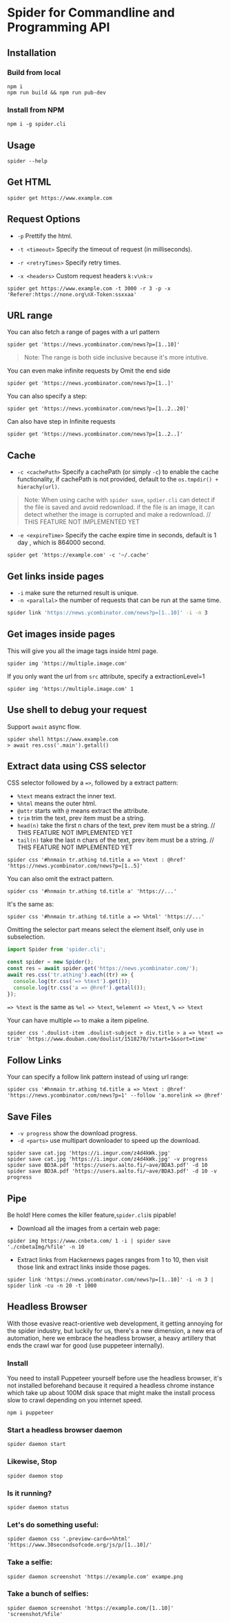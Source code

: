 # Spider for Commandline and Programming API

## Installation

### Build from local

```shell
npm i
npm run build && npm run pub-dev
```

### Install from NPM
```shell
npm i -g spider.cli
```

## Usage

```shell
spider --help
```

##  Get HTML

```shell
spider get https://www.example.com
```

## Request Options

- `-p` Prettify the html.

- `-t <timeout>` Specify the timeout of request (in milliseconds).

- `-r <retryTimes>` Specify retry times.
- `-x <headers>` Custom request headers `k:v\nk:v`
```shell
spider get https://www.example.com -t 3000 -r 3 -p -x 'Referer:https://none.org\nX-Token:ssxxaa'
```


## URL range

You can also fetch a range of pages with a url pattern

```shell
spider get 'https://news.ycombinator.com/news?p=[1..10]'
```

>  Note: The range is both side inclusive because it's more intutive.

You can even make infinite requests by Omit the end side

```shell
spider get 'https://news.ycombinator.com/news?p=[1..]'
```

You can also specify a step:

```shell
spider get 'https://news.ycombinator.com/news?p=[1..2..20]'
```

Can also have step in Infinite requests

```shell
spider get 'https://news.ycombinator.com/news?p=[1..2..]'
```

## Cache

- `-c <cachePath>` Specify a cachePath (or simply `-c`) to enable the cache functionality, if cachePath is not provided, default to the `os.tmpdir() + hierachy(url)`.
> Note: When using cache with `spider save`, `spdier.cli` can detect if the file is saved and avoid redownload. if the file is an image, it can detect whether the image is corrupted and make a redownload. // THIS FEATURE NOT IMPLEMENTED YET

- `-e <expireTime>` Specify the cache expire time in seconds, default is 1 day , which is 864000 second.

```shell
spider get 'https://example.com' -c '~/.cache' 
```

## Get links inside pages

- `-i` make sure the returned result is unique.
- `-n <parallal>` the number of requests that can be run at the same time.
```bash
spider link 'https://news.ycombinator.com/news?p=[1..10]' -i -n 3
```

## Get images inside pages

This will give you all the image tags inside html page.

```shell
spider img 'https://multiple.image.com'
```

If you only want the url from `src` attribute, specify a extractionLevel=1

```shell
spider img 'https://multiple.image.com' 1
```

## Use shell to debug your request

Support `await` async flow.
```shell
spider shell https://www.example.com
> await res.css('.main').getall()
```

## Extract data using CSS selector

CSS selector followed by a `=>`, followed by a extract pattern:

- `%text` means extract the inner text.
- `%html` means the outer html.
- `@attr` starts with `@` means extract the attribute.
- `trim` trim the text, prev item must be a string.
- `head(n)` take the first n chars of the text, prev item must be a string. // THIS FEATURE NOT IMPLEMENTED YET
- `tail(n)` take the last n chars of the text, prev item must be a string. // THIS FEATURE NOT IMPLEMENTED YET

```shell
spider css '#hnmain tr.athing td.title a => %text : @href' 'https://news.ycombinator.com/news?p=[1..5]'
```

You can also omit the extract pattern.

```shell
spider css '#hnmain tr.athing td.title a' 'https://...'
```

It's the same as:

```shell
spider css '#hnmain tr.athing td.title a => %html' 'https://...'
```

Omitting the selector part means select the element itself, only use in subselection.

```typescript
import Spider from 'spider.cli';

const spider = new Spider();
const res = await spider.get('https://news.ycombinator.com/');
await res.css('tr.athing').each((tr) => {
  console.log(tr.css('=> %text').get());
  console.log(tr.css('a => @href').getall());
});
```

`=> %text` is the same as `%el => %text`, `%element => %text`, `% => %text`

Your can have multiple `=>` to make a item pipeline.

```shell
spider css '.doulist-item .doulist-subject > div.title > a => %text => trim' 'https://www.douban.com/doulist/1518270/?start=1&sort=time'
```

## Follow Links

Your can specify a follow link pattern instead of using url range:

```shell
spider css '#hnmain tr.athing td.title a => %text : @href' 'https://news.ycombinator.com/news?p=1' --follow 'a.morelink => @href'
```

## Save Files

- `-v progress` show the download progress.
- `-d <parts>` use multipart downloader to speed up the download.

```
spider save cat.jpg 'https://i.imgur.com/z4d4kWk.jpg'
spider save cat.jpg 'https://i.imgur.com/z4d4kWk.jpg' -v progress
spider save BD3A.pdf 'https://users.aalto.fi/~ave/BDA3.pdf' -d 10
spider save BD3A.pdf 'https://users.aalto.fi/~ave/BDA3.pdf' -d 10 -v progress
```

## Pipe

Be hold! Here comes the killer feature,`spider.cli`is pipable!

- Download all the images from a certain web page:

```shell
spider img https://www.cnbeta.com/ 1 -i | spider save './cnbetaImg/%file' -n 10
```

- Extract links from Hackernews pages ranges from 1 to 10, then visit those link and extract links inside those pages.

```shell
spider link 'https://news.ycombinator.com/news?p=[1..10]' -i -n 3 | spider link -cu -n 20 -t 1000
```

## Headless Browser

With those evasive react-orientive web development, it getting annoying for the spider industry, but luckily for us, there's a new dimension, a new era of automation, here we embrace the headless browser, a heavy artillery that ends the crawl war for good (use puppeteer internally).

### Install
You need to install Puppeteer yourself before use the headless browser, it's not installed beforehand because it required a headless chrome instance which take up about 100M disk space that might make the install process slow to crawl depending on you internet speed.

```
npm i puppeteer
```

### Start a headless browser daemon

```shell
spider daemon start
```

### Likewise, Stop

```shell
spider daemon stop
```

### Is it running?

```shell
spider daemon status
```

### Let's do something useful:

```shell
spider daemon css '.preview-card=>%html' 'https://www.30secondsofcode.org/js/p/[1..10]/'
```

### Take a selfie:

```shell
spider daemon screenshot 'https://example.com' exampe.png
```

### Take a bunch of selfies:

```shell
spider daemon screenshot 'https://example.com/[1..10]' 'screenshot/%file'
```

